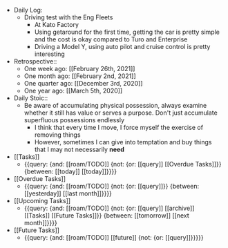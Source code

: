 - Daily Log:
    - Driving test with the Eng Fleets
        - At Kato Factory
        - Using getaround for the first time, getting the car is pretty simple and the cost is okay compared to Turo and Enterprise
        - Driving a Model Y, using auto pilot and cruise control is pretty interesting
- Retrospective::
    - One week ago: [[February 26th, 2021]]
    - One month ago: [[February 2nd, 2021]] 
    - One quarter ago: [[December 3rd, 2020]]
    - One year ago: [[March 5th, 2020]]
- Daily Stoic::
    - Be aware of accumulating physical possession, always examine whether it still has value or serves a purpose. Don't just accumulate superfluous possessions endlessly
        - I think that every time I move, I force myself the exercise of removing things 
        - However, sometimes I can give into temptation and buy things that I may not necessarily __need__
- [[Tasks]]
    - {{query: {and: [[roam/TODO]] {not: {or: [[query]] [[Overdue Tasks]]}} {between: [[today]] [[today]]}}}}
- [[Overdue Tasks]]
    - {{query: {and: [[roam/TODO]] {not: {or: [[query]]}} {between: [[yesterday]] [[last month]]}}}}
- [[Upcoming Tasks]]
    - {{query: {and: [[roam/TODO]] {not: {or: [[query]] [[archive]] [[Tasks]] [[Future Tasks]]}} {between: [[tomorrow]] [[next month]]}}}}
- [[Future Tasks]]
    - {{query: {and: [[roam/TODO]] [[future]] {not: {or: [[query]]}}}}}

